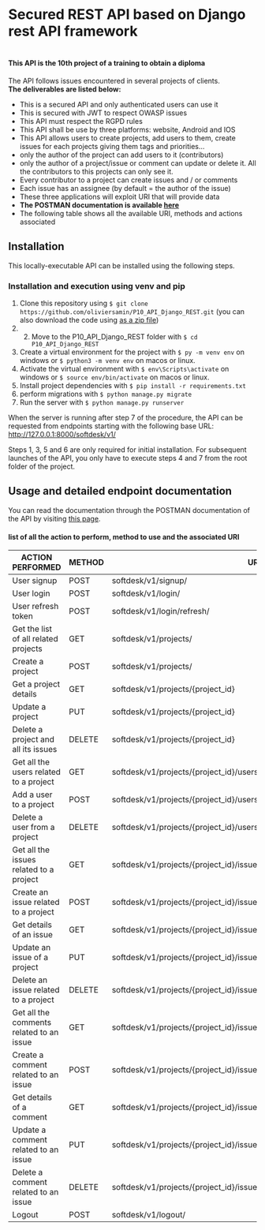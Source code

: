 # Secured REST API based on Django rest API framework
#

#### This API is the 10th project of a training to obtain a diploma
The API follows issues encountered in several projects of clients.   
**The deliverables are listed below:**
* This is a secured API and only authenticated users can use it
* This is secured with JWT to respect OWASP issues
* This API must respect the RGPD rules
* This API shall be use by three platforms: website, Android and IOS
* This API allows users to create projects, add users to them, create issues for each projects giving them tags and priorities...
* only the author of the project can add users to it (contributors)
* only the author of a project/issue or comment can update or delete it. All the contributors to this projects can only see it.
* Every contributor to a project can create issues and / or comments
* Each issue has an assignee (by default = the author of the issue)
* These three applications will exploit URI that will provide data
* **The POSTMAN documentation is available [here](https://documenter.getpostman.com/view/16015714/UUxzB8Bu)**
* The following table shows all the available URI, methods and actions associated



## Installation

This locally-executable API can be installed using the following steps.

### Installation and execution using venv and pip

1. Clone this repository using `$ git clone https://github.com/oliviersamin/P10_API_Django_REST.git` (you can also download the code using [as a zip file](https://github.com/oliviersamin/P10_API_Django_REST/archive/refs/heads/main.zip))
2. 2. Move to the P10_API_Django_REST folder with `$ cd P10_API_Django_REST`
3. Create a virtual environment for the project with `$ py -m venv env` on windows or `$ python3 -m venv env` on macos or linux.
4. Activate the virtual environment with `$ env\Scripts\activate` on windows or `$ source env/bin/activate` on macos or linux.
5. Install project dependencies with `$ pip install -r requirements.txt`
6. perform migrations with `$ python manage.py migrate`
7. Run the server with `$ python manage.py runserver`

When the server is running after step 7 of the procedure, the API can be requested from endpoints starting with the following base URL: http://127.0.0.1:8000/softdesk/v1/

Steps 1, 3, 5 and 6 are only required for initial installation. For subsequent launches of the API, you only have to execute steps 4 and 7 from the root folder of the project.

## Usage and detailed endpoint documentation

You can read the documentation through the POSTMAN documentation of the API by visiting [this page](https://documenter.getpostman.com/view/16015714/UUxzB8Bu).


#### list of all the action to perform, method to use and the associated URI
| ACTION PERFORMED | METHOD | URI |  
| ---------------- | ----------- |  ----------- | 
| User signup | POST | softdesk/v1/signup/ |   
| User login | POST | softdesk/v1/login/ |  
| User refresh token | POST | softdesk/v1/login/refresh/  |  
| Get the list of all related projects | GET | softdesk/v1/projects/ |  
| Create a project | POST | softdesk/v1/projects/ |  
| Get a project details | GET | softdesk/v1/projects/{project_id} |  
| Update a project | PUT | softdesk/v1/projects/{project_id} |  
| Delete a project and all its issues | DELETE | softdesk/v1/projects/{project_id} |  
| Get all the users related to a project | GET | softdesk/v1/projects/{project_id}/users/ |  
| Add a user to a project | POST | softdesk/v1/projects/{project_id}/users/ |  
| Delete a user from a project | DELETE | softdesk/v1/projects/{project_id}/users/{user_id} |  
| Get all the issues related to a project | GET | softdesk/v1/projects/{project_id}/issues/ |  
| Create an issue related to a project | POST | softdesk/v1/projects/{project_id}/issues/ |  
| Get details of an issue | GET | softdesk/v1/projects/{project_id}/issues/{issue_id} |  
| Update an issue of a project | PUT | softdesk/v1/projects/{project_id}/issues/{issue_id} |  
| Delete an issue related to a project | DELETE | softdesk/v1/projects/{project_id}/issues/{issue_id} |  
| Get all the comments related to an issue | GET | softdesk/v1/projects/{project_id}/issues/{issue_id}/comments/ |  
| Create a comment related to an issue | POST | softdesk/v1/projects/{project_id}/issues/{issue_id}/comments/ |  
| Get details of a comment | GET | softdesk/v1/projects/{project_id}/issues/{issue_id}/comments/{comment_id} |
| Update a comment related to an issue | PUT | softdesk/v1/projects/{project_id}/issues/{issue_id}/comments/{comment_id} |  
| Delete a comment related to an issue | DELETE | softdesk/v1/projects/{project_id}/issues/{issue_id}/comments/{comment_id} |
| Logout | POST | softdesk/v1/logout/ | 

